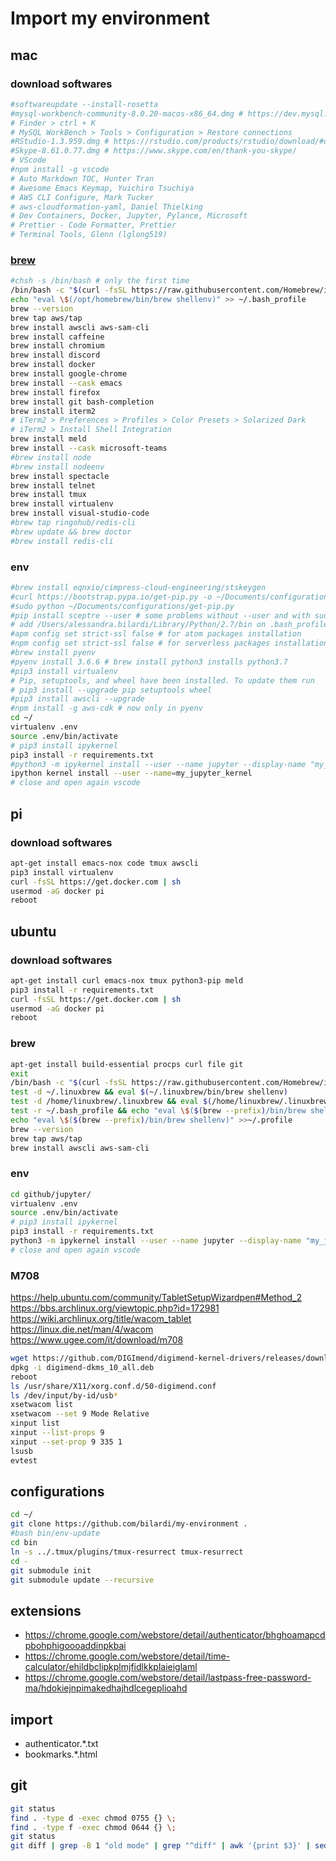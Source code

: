 # Import my environment

## mac

### download softwares

```sh
#softwareupdate --install-rosetta
#mysql-workbench-community-8.0.20-macos-x86_64.dmg # https://dev.mysql.com/downloads/workbench/
# Finder > ctrl + K
# MySQL WorkBench > Tools > Configuration > Restore connections
#RStudio-1.3.959.dmg # https://rstudio.com/products/rstudio/download/#download
#Skype-8.61.0.77.dmg # https://www.skype.com/en/thank-you-skype/
# VScode
#npm install -g vscode
# Auto Markdown TOC, Hunter Tran
# Awesome Emacs Keymap, Yuichiro Tsuchiya
# AWS CLI Configure, Mark Tucker
# aws-cloudformation-yaml, Daniel Thielking
# Dev Containers, Docker, Jupyter, Pylance, Microsoft
# Prettier - Code Formatter, Prettier
# Terminal Tools, Glenn (lglong519)
```

### [brew](https://brew.sh/)

```sh
#chsh -s /bin/bash # only the first time
/bin/bash -c "$(curl -fsSL https://raw.githubusercontent.com/Homebrew/install/HEAD/install.sh)"
echo "eval \$(/opt/homebrew/bin/brew shellenv)" >> ~/.bash_profile
brew --version
brew tap aws/tap
brew install awscli aws-sam-cli
brew install caffeine
brew install chromium
brew install discord
brew install docker
brew install google-chrome
brew install --cask emacs
brew install firefox
brew install git bash-completion
brew install iterm2
# iTerm2 > Preferences > Profiles > Color Presets > Solarized Dark
# iTerm2 > Install Shell Integration
brew install meld
brew install --cask microsoft-teams
#brew install node
#brew install nodeenv
brew install spectacle
brew install telnet
brew install tmux
brew install virtualenv
brew install visual-studio-code
#brew tap ringohub/redis-cli
#brew update && brew doctor
#brew install redis-cli
```

### env

```sh
#brew install eqnxio/cimpress-cloud-engineering/stskeygen
#curl https://bootstrap.pypa.io/get-pip.py -o ~/Documents/configurations/get-pip.py
#sudo python ~/Documents/configurations/get-pip.py
#pip install sceptre --user # some problems without --user and with sudo
# add /Users/alessandra.bilardi/Library/Python/2.7/bin on .bash_profile
#apm config set strict-ssl false # for atom packages installation
#npm config set strict-ssl false # for serverless packages installation
#brew install pyenv
#pyenv install 3.6.6 # brew install python3 installs python3.7
#pip3 install virtualenv
# Pip, setuptools, and wheel have been installed. To update them run
# pip3 install --upgrade pip setuptools wheel
#pip3 install awscli --upgrade
#npm install -g aws-cdk # now only in pyenv
cd ~/
virtualenv .env
source .env/bin/activate
# pip3 install ipykernel
pip3 install -r requirements.txt
#python3 -m ipykernel install --user --name jupyter --display-name "my_jupyter_kernel"
ipython kernel install --user --name=my_jupyter_kernel
# close and open again vscode
```

## pi

### download softwares

```sh
apt-get install emacs-nox code tmux awscli
pip3 install virtualenv
curl -fsSL https://get.docker.com | sh
usermod -aG docker pi
reboot
```

## ubuntu

### download softwares

```sh
apt-get install curl emacs-nox tmux python3-pip meld
pip3 install -r requirements.txt
curl -fsSL https://get.docker.com | sh
usermod -aG docker pi
reboot
```

### brew

```sh
apt-get install build-essential procps curl file git
exit
/bin/bash -c "$(curl -fsSL https://raw.githubusercontent.com/Homebrew/install/HEAD/install.sh)"
test -d ~/.linuxbrew && eval $(~/.linuxbrew/bin/brew shellenv)
test -d /home/linuxbrew/.linuxbrew && eval $(/home/linuxbrew/.linuxbrew/bin/brew shellenv)
test -r ~/.bash_profile && echo "eval \$($(brew --prefix)/bin/brew shellenv)" >>~/.bash_profile
echo "eval \$($(brew --prefix)/bin/brew shellenv)" >>~/.profile
brew --version
brew tap aws/tap
brew install awscli aws-sam-cli
```

### env

```sh
cd github/jupyter/
virtualenv .env
source .env/bin/activate
# pip3 install ipykernel
pip3 install -r requirements.txt
python3 -m ipykernel install --user --name jupyter --display-name "my_jupyter_kernel"
# close and open again vscode
```

### M708
https://help.ubuntu.com/community/TabletSetupWizardpen#Method_2
https://bbs.archlinux.org/viewtopic.php?id=172981
https://wiki.archlinux.org/title/wacom_tablet
https://linux.die.net/man/4/wacom
https://www.ugee.com/it/download/m708
```sh
wget https://github.com/DIGImend/digimend-kernel-drivers/releases/download/v10/digimend-dkms_10_all.deb
dpkg -i digimend-dkms_10_all.deb
reboot
ls /usr/share/X11/xorg.conf.d/50-digimend.conf
ls /dev/input/by-id/usb*
xsetwacom list
xsetwacom --set 9 Mode Relative
xinput list
xinput --list-props 9
xinput --set-prop 9 335 1
lsusb
evtest
```

## configurations

```sh
cd ~/
git clone https://github.com/bilardi/my-environment .
#bash bin/env-update
cd bin
ln -s ../.tmux/plugins/tmux-resurrect tmux-resurrect
cd -
git submodule init
git submodule update --recursive
```

## extensions

* https://chrome.google.com/webstore/detail/authenticator/bhghoamapcdpbohphigoooaddinpkbai
* https://chrome.google.com/webstore/detail/time-calculator/ehildbclipkplmjfidlkkplaieiglaml
* https://chrome.google.com/webstore/detail/lastpass-free-password-ma/hdokiejnpimakedhajhdlcegeplioahd

## import

* authenticator.*.txt
* bookmarks.*.html

## git

```sh
git status
find . -type d -exec chmod 0755 {} \;
find . -type f -exec chmod 0644 {} \;
git status
git diff | grep -B 1 "old mode" | grep "^diff" | awk '{print $3}' | sed 's#^a/#./#' | while read f; do git restore $f; done
```
